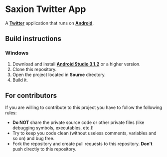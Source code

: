 # Saxion Twitter App

A **[Twitter](https://twitter.com/)** application that runs on **[Android](https://www.android.com/)**.

## Build instructions

### Windows

1. Download and install **[Android Studio 3.1.2](https://developer.android.com/studio/)** or a higher version.
2. Clone this repository.
3. Open the project located in **Source** directory.
4. Build it.

## For contributors

If you are willing to contribute to this project you have to follow the following rules:

* **Do NOT** share the private source code or other private files (like debugging symbols, executables, etc.)!
* Try to keep you code clean (without useless comments, variables and so on) and bug free.
* Fork the repository and create pull requests to this repository. **Don't** push directly to this repository.

